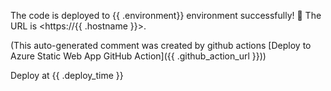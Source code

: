 The code is deployed to {{ .environment}} environment successfully! :rocket: The URL is <https://{{ .hostname }}>.

(This auto-generated comment was created by github actions [Deploy to Azure Static Web App GitHub Action]({{ .github_action_url }}))

Deploy at {{ .deploy_time }}
